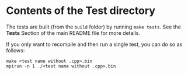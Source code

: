 # Contents of the Test directory

The tests are built (from the `build` folder) by running `make tests`.  See the **Tests** Section of the main README file for more details.

If you only want to recompile and then run a single test, you can do so as follows:
```
make <test name without .cpp>.bin
mpirun -n 1 ./<test name without .cpp>.bin
```
